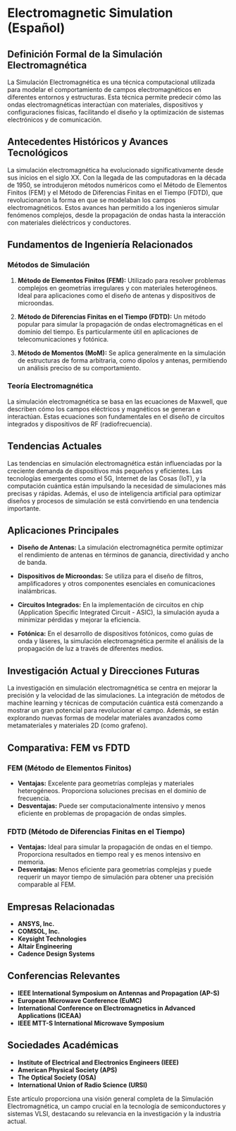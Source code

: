 # Electromagnetic Simulation (Español)

## Definición Formal de la Simulación Electromagnética

La Simulación Electromagnética es una técnica computacional utilizada para modelar el comportamiento de campos electromagnéticos en diferentes entornos y estructuras. Esta técnica permite predecir cómo las ondas electromagnéticas interactúan con materiales, dispositivos y configuraciones físicas, facilitando el diseño y la optimización de sistemas electrónicos y de comunicación.

## Antecedentes Históricos y Avances Tecnológicos

La simulación electromagnética ha evolucionado significativamente desde sus inicios en el siglo XX. Con la llegada de las computadoras en la década de 1950, se introdujeron métodos numéricos como el Método de Elementos Finitos (FEM) y el Método de Diferencias Finitas en el Tiempo (FDTD), que revolucionaron la forma en que se modelaban los campos electromagnéticos. Estos avances han permitido a los ingenieros simular fenómenos complejos, desde la propagación de ondas hasta la interacción con materiales dieléctricos y conductores.

## Fundamentos de Ingeniería Relacionados

### Métodos de Simulación

1. **Método de Elementos Finitos (FEM):** Utilizado para resolver problemas complejos en geometrías irregulares y con materiales heterogéneos. Ideal para aplicaciones como el diseño de antenas y dispositivos de microondas.
  
2. **Método de Diferencias Finitas en el Tiempo (FDTD):** Un método popular para simular la propagación de ondas electromagnéticas en el dominio del tiempo. Es particularmente útil en aplicaciones de telecomunicaciones y fotónica.

3. **Método de Momentos (MoM):** Se aplica generalmente en la simulación de estructuras de forma arbitraria, como dipolos y antenas, permitiendo un análisis preciso de su comportamiento.

### Teoría Electromagnética

La simulación electromagnética se basa en las ecuaciones de Maxwell, que describen cómo los campos eléctricos y magnéticos se generan e interactúan. Estas ecuaciones son fundamentales en el diseño de circuitos integrados y dispositivos de RF (radiofrecuencia).

## Tendencias Actuales

Las tendencias en simulación electromagnética están influenciadas por la creciente demanda de dispositivos más pequeños y eficientes. Las tecnologías emergentes como el 5G, Internet de las Cosas (IoT), y la computación cuántica están impulsando la necesidad de simulaciones más precisas y rápidas. Además, el uso de inteligencia artificial para optimizar diseños y procesos de simulación se está convirtiendo en una tendencia importante.

## Aplicaciones Principales

- **Diseño de Antenas:** La simulación electromagnética permite optimizar el rendimiento de antenas en términos de ganancia, directividad y ancho de banda.
  
- **Dispositivos de Microondas:** Se utiliza para el diseño de filtros, amplificadores y otros componentes esenciales en comunicaciones inalámbricas.

- **Circuitos Integrados:** En la implementación de circuitos en chip (Application Specific Integrated Circuit - ASIC), la simulación ayuda a minimizar pérdidas y mejorar la eficiencia.

- **Fotónica:** En el desarrollo de dispositivos fotónicos, como guías de onda y láseres, la simulación electromagnética permite el análisis de la propagación de luz a través de diferentes medios.

## Investigación Actual y Direcciones Futuras

La investigación en simulación electromagnética se centra en mejorar la precisión y la velocidad de las simulaciones. La integración de métodos de machine learning y técnicas de computación cuántica está comenzando a mostrar un gran potencial para revolucionar el campo. Además, se están explorando nuevas formas de modelar materiales avanzados como metamateriales y materiales 2D (como grafeno).

## Comparativa: FEM vs FDTD

### FEM (Método de Elementos Finitos)
- **Ventajas:** Excelente para geometrías complejas y materiales heterogéneos. Proporciona soluciones precisas en el dominio de frecuencia.
- **Desventajas:** Puede ser computacionalmente intensivo y menos eficiente en problemas de propagación de ondas simples.

### FDTD (Método de Diferencias Finitas en el Tiempo)
- **Ventajas:** Ideal para simular la propagación de ondas en el tiempo. Proporciona resultados en tiempo real y es menos intensivo en memoria.
- **Desventajas:** Menos eficiente para geometrías complejas y puede requerir un mayor tiempo de simulación para obtener una precisión comparable al FEM.

## Empresas Relacionadas

- **ANSYS, Inc.**
- **COMSOL, Inc.**
- **Keysight Technologies**
- **Altair Engineering**
- **Cadence Design Systems**

## Conferencias Relevantes

- **IEEE International Symposium on Antennas and Propagation (AP-S)**
- **European Microwave Conference (EuMC)**
- **International Conference on Electromagnetics in Advanced Applications (ICEAA)**
- **IEEE MTT-S International Microwave Symposium**

## Sociedades Académicas

- **Institute of Electrical and Electronics Engineers (IEEE)**
- **American Physical Society (APS)**
- **The Optical Society (OSA)**
- **International Union of Radio Science (URSI)**

Este artículo proporciona una visión general completa de la Simulación Electromagnética, un campo crucial en la tecnología de semiconductores y sistemas VLSI, destacando su relevancia en la investigación y la industria actual.